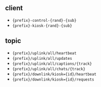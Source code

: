 ## client

- `{prefix}-control-{rand}-{sub}`
- `{prefix}-kiosk-{rand}-{sub}`


## topic

- `{prefix}/uplink/all/heartbeat`
- `{prefix}/uplink/all/updates`
- `{prefix}/uplink/all/captions/{track}`
- `{prefix}/uplink/all/chats/{track}`
- `{prefix}/downlink/kiosk={id}/heartbeat`
- `{prefix}/downlink/kiosk={id}/requests`
